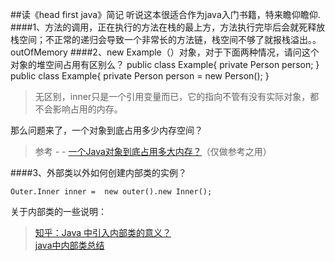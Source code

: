 ##读《head first java》简记
听说这本很适合作为java入门书籍，特来瞻仰瞻仰.  
####1、方法的调用，正在执行的方法在栈的最上方，方法执行完毕后会就死释放栈空间；不正常的递归会导致一个非常长的方法链，栈空间不够了就报栈溢出。。outOfMemory
####2、new Example（）对象，对于下面两种情况，请问这个对象的堆空间占用有区别么？
    public class Example{
    	private Person person;
    }
    public class Example{
    	private Person person = new Person();
    }
>  无区别，inner只是一个引用变量而已，它的指向不管有没有实际对象，都不会影响占用的内存。  

那么问题来了，一个对象到底占用多少内存空间？
> 参考 - - [一个Java对象到底占用多大内存？](http://blog.csdn.net/aaa1117a8w5s6d/article/details/42400061)（仅做参考之用）  
 
####3、外部类以外如何创建内部类的实例？

    Outer.Inner inner =  new outer().new Inner();
    
关于内部类的一些说明：
> [知乎：Java 中引入内部类的意义？](https://www.zhihu.com/question/21373020/answer/18039107)  
> [java中内部类总结](http://www.cnblogs.com/nerxious/archive/2013/01/24/2875649.html)
